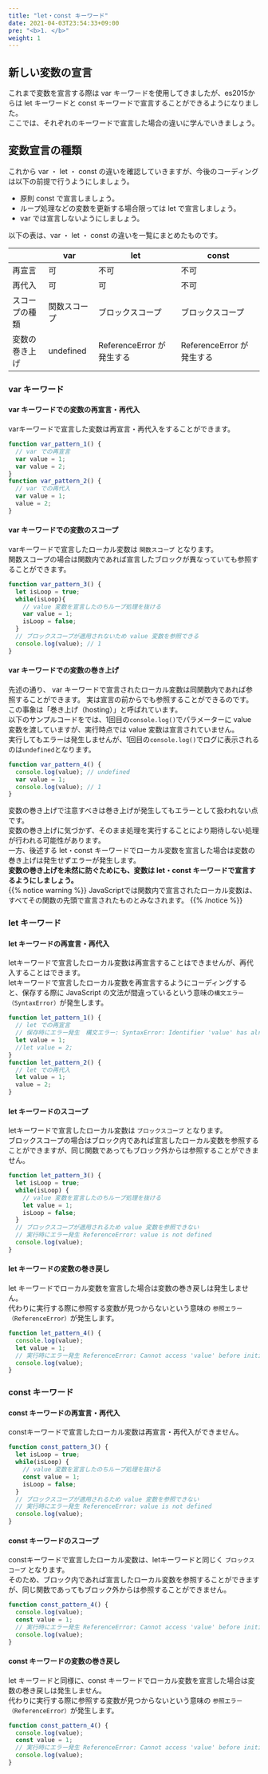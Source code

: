 ```yaml
---
title: "let・const キーワード"
date: 2021-04-03T23:54:33+09:00
pre: "<b>1. </b>"
weight: 1
---
```

## 新しい変数の宣言
これまで変数を宣言する際は var キーワードを使用してきましたが、es2015からは let キーワードと const キーワードで宣言することができるようになりました。  
ここでは、それぞれのキーワードで宣言した場合の違いに学んでいきましょう。

## 変数宣言の種類
これから var ・ let ・ const の違いを確認していきますが、今後のコーディングは以下の前提で行うようにしましょう。
- 原則 const で宣言しましょう。
- ループ処理などの変数を更新する場合限っては let で宣言しましょう。
- var では宣言しないようにしましょう。

以下の表は、var ・ let ・ const の違いを一覧にまとめたものです。

||  var  |  let  |  const  |
| ---- | ---- | ---- | ---- |
|  再宣言  |  可  |  不可  |  不可  |
|  再代入  |  可  |  可  |  不可  |
|  スコープの種類  |  関数スコープ  |  ブロックスコープ  |  ブロックスコープ  |
|  変数の巻き上げ  |  undefined  |  ReferenceError が発生する  | ReferenceError が発生する |

### var キーワード
#### var キーワードでの変数の再宣言・再代入
varキーワードで宣言した変数は再宣言・再代入をすることができます。
```js
function var_pattern_1() {
  // var での再宣言
  var value = 1;
  var value = 2;
}
function var_pattern_2() {
  // var での再代入
  var value = 1;
  value = 2;
}
```
#### var キーワードでの変数のスコープ
varキーワードで宣言したローカル変数は `関数スコープ` となります。  
関数スコープの場合は関数内であれば宣言したブロックが異なっていても参照することができます。
```js
function var_pattern_3() {
  let isLoop = true;
  while(isLoop){
    // value 変数を宣言したのちループ処理を抜ける
    var value = 1;
    isLoop = false;
  }
  // ブロックスコープが適用されないため value 変数を参照できる
  console.log(value); // 1
}
```
#### var キーワードでの変数の巻き上げ
先述の通り、 var キーワードで宣言されたローカル変数は同関数内であれば参照することができます。
実は宣言の前からでも参照することができるのです。  
この事象は「巻き上げ（hosting）」と呼ばれています。  
以下のサンプルコードをでは、1回目の`console.log()`でパラメーターに value 変数を渡していますが、実行時点では value 変数は宣言されていません。  
実行してもエラーは発生しませんが、1回目の`console.log()`でログに表示されるのは`undefined`となります。  
```js
function var_pattern_4() {
  console.log(value); // undefined
  var value = 1;
  console.log(value); // 1
}
```
変数の巻き上げで注意すべきは巻き上げが発生してもエラーとして扱われない点です。  
変数の巻き上げに気づかず、そのまま処理を実行することにより期待しない処理が行われる可能性があります。  
一方、後述する let・const キーワードでローカル変数を宣言した場合は変数の巻き上げは発生せずエラーが発生します。  
**変数の巻き上げを未然に防ぐためにも、変数は let・const キーワードで宣言するようにしましょう。**  
{{% notice warning %}}
JavaScriptでは関数内で宣言されたローカル変数は、すべてその関数の先頭で宣言されたものとみなされます。
{{% /notice %}}

### let キーワード
#### let キーワードの再宣言・再代入
letキーワードで宣言したローカル変数は再宣言することはできませんが、再代入することはできます。  
letキーワードで宣言したローカル変数を再宣言するようにコーディングすると、保存する際に JavaScript の文法が間違っているという意味の`構文エラー（SyntaxError）`が発生します。
```js
function let_pattern_1() {
  // let での再宣言
  // 保存時にエラー発生　構文エラー: SyntaxError: Identifier 'value' has already been declared
  let value = 1;
  //let value = 2;
}
function let_pattern_2() {
  // let での再代入
  let value = 1;
  value = 2;
}
```
#### let キーワードのスコープ
letキーワードで宣言したローカル変数は `ブロックスコープ` となります。  
ブロックスコープの場合はブロック内であれば宣言したローカル変数を参照することができますが、同じ関数であってもブロック外からは参照することができません。
```js
function let_pattern_3() {
  let isLoop = true;
  while(isLoop) {
    // value 変数を宣言したのちループ処理を抜ける
    let value = 1;
    isLoop = false;
  }
  // ブロックスコープが適用されるため value 変数を参照できない
  // 実行時にエラー発生 ReferenceError: value is not defined
  console.log(value);
}
```
#### let キーワードの変数の巻き戻し
let キーワードでローカル変数を宣言した場合は変数の巻き戻しは発生しません。  
代わりに実行する際に参照する変数が見つからないという意味の `参照エラー（ReferenceError）`が発生します。
```js
function let_pattern_4() {
  console.log(value);
  let value = 1;
  // 実行時にエラー発生 ReferenceError: Cannot access 'value' before initialization
  console.log(value);
}
```
### const キーワード
#### const キーワードの再宣言・再代入
constキーワードで宣言したローカル変数は再宣言・再代入ができません。
```js
function const_pattern_3() {
  let isLoop = true;
  while(isLoop) {
    // value 変数を宣言したのちループ処理を抜ける
    const value = 1;
    isLoop = false;
  }
  // ブロックスコープが適用されるため value 変数を参照できない
  // 実行時にエラー発生 ReferenceError: value is not defined
  console.log(value);
}
```
#### const キーワードのスコープ
constキーワードで宣言したローカル変数は、letキーワードと同じく `ブロックスコープ` となります。  
そのため、ブロック内であれば宣言したローカル変数を参照することができますが、同じ関数であってもブロック外からは参照することができません。
```js
function const_pattern_4() {
  console.log(value);
  const value = 1;
  // 実行時にエラー発生 ReferenceError: Cannot access 'value' before initialization
  console.log(value);
}
```
#### const キーワードの変数の巻き戻し
let キーワードと同様に、const キーワードでローカル変数を宣言した場合は変数の巻き戻しは発生しません。  
代わりに実行する際に参照する変数が見つからないという意味の `参照エラー（ReferenceError）`が発生します。
```js
function const_pattern_4() {
  console.log(value);
  const value = 1;
  // 実行時にエラー発生 ReferenceError: Cannot access 'value' before initialization
  console.log(value);
}
```

